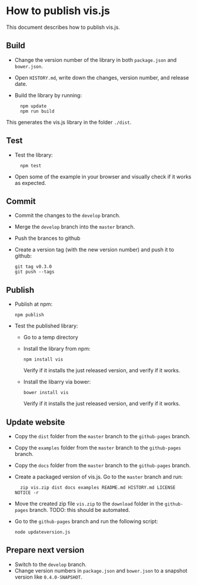 # How to publish vis.js

This document describes how to publish vis.js.


## Build

- Change the version number of the library in both `package.json` and `bower.json`.
- Open `HISTORY.md`, write down the changes, version number, and release date.
- Build the library by running:

        npm update
        npm run build

This generates the vis.js library in the folder `./dist`.


## Test

- Test the library:

        npm test

- Open some of the example in your browser and visually check if it works as expected.


## Commit

- Commit the changes to the `develop` branch.
- Merge the `develop` branch into the `master` branch.
- Push the brances to github
- Create a version tag (with the new version number) and push it to github:

      git tag v0.3.0
      git push --tags


## Publish

- Publish at npm:

      npm publish

- Test the published library:
  - Go to a temp directory
  - Install the library from npm:

        npm install vis

    Verify if it installs the just released version, and verify if it works.

  - Install the libarry via bower:

        bower install vis

    Verify if it installs the just released version, and verify if it works.


## Update website

- Copy the `dist` folder from the `master` branch to the `github-pages` branch.
- Copy the `examples` folder from the `master` branch to the `github-pages` branch.
- Copy the `docs` folder from the `master` branch to the `github-pages` branch.
- Create a packaged version of vis.js. Go to the `master` branch and run:

        zip vis.zip dist docs examples README.md HISTORY.md LICENSE NOTICE -r

- Move the created zip file `vis.zip` to the `download` folder in the
  `github-pages` branch. TODO: this should be automated.

- Go to the `github-pages` branch and run the following script:

      node updateversion.js


## Prepare next version

- Switch to the `develop` branch.
- Change version numbers in `package.json` and `bower.json` to a snapshot
  version like `0.4.0-SNAPSHOT`.
